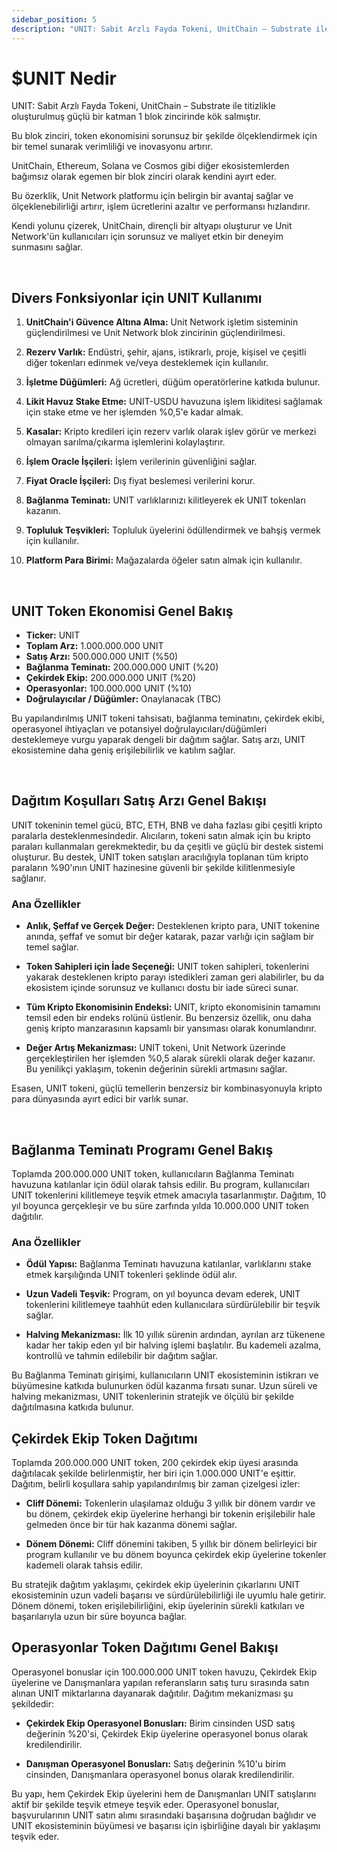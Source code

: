 ```yaml
---
sidebar_position: 5
description: "UNIT: Sabit Arzlı Fayda Tokeni, UnitChain – Substrate ile titizlikle oluşturulmuş güçlü bir katman 1 blok zincirinde kök salmıştır."
---
```


# $UNIT Nedir

UNIT: Sabit Arzlı Fayda Tokeni, UnitChain – Substrate ile titizlikle oluşturulmuş güçlü bir katman 1 blok zincirinde kök salmıştır.

Bu blok zinciri, token ekonomisini sorunsuz bir şekilde ölçeklendirmek için bir temel sunarak verimliliği ve inovasyonu artırır.

UnitChain, Ethereum, Solana ve Cosmos gibi diğer ekosistemlerden bağımsız olarak egemen bir blok zinciri olarak kendini ayırt eder.

Bu özerklik, Unit Network platformu için belirgin bir avantaj sağlar ve ölçeklenebilirliği artırır, işlem ücretlerini azaltır ve performansı hızlandırır.

Kendi yolunu çizerek, UnitChain, dirençli bir altyapı oluşturur ve Unit Network'ün kullanıcıları için sorunsuz ve maliyet etkin bir deneyim sunmasını sağlar.

<br />

## Divers Fonksiyonlar için UNIT Kullanımı

1. **UnitChain'i Güvence Altına Alma:**
   Unit Network işletim sisteminin güçlendirilmesi ve Unit Network blok zincirinin güçlendirilmesi.

2. **Rezerv Varlık:**
   Endüstri, şehir, ajans, istikrarlı, proje, kişisel ve çeşitli diğer tokenları edinmek ve/veya desteklemek için kullanılır.

3. **İşletme Düğümleri:**
   Ağ ücretleri, düğüm operatörlerine katkıda bulunur.

4. **Likit Havuz Stake Etme:**
   UNIT-USDU havuzuna işlem likiditesi sağlamak için stake etme ve her işlemden %0,5'e kadar almak.

5. **Kasalar:**
   Kripto kredileri için rezerv varlık olarak işlev görür ve merkezi olmayan sarılma/çıkarma işlemlerini kolaylaştırır.

6. **İşlem Oracle İşçileri:**
   İşlem verilerinin güvenliğini sağlar.

7. **Fiyat Oracle İşçileri:**
   Dış fiyat beslemesi verilerini korur.

8. **Bağlanma Teminatı:**
   UNIT varlıklarınızı kilitleyerek ek UNIT tokenları kazanın.

9. **Topluluk Teşvikleri:**
   Topluluk üyelerini ödüllendirmek ve bahşiş vermek için kullanılır.

10. **Platform Para Birimi:**
    Mağazalarda öğeler satın almak için kullanılır.

<br />

## UNIT Token Ekonomisi Genel Bakış

- **Ticker:** UNIT
- **Toplam Arz:** 1.000.000.000 UNIT
- **Satış Arzı:** 500.000.000 UNIT (%50)
- **Bağlanma Teminatı:** 200.000.000 UNIT (%20)
- **Çekirdek Ekip:** 200.000.000 UNIT (%20)
- **Operasyonlar:** 100.000.000 UNIT (%10)
- **Doğrulayıcılar / Düğümler:** Onaylanacak (TBC)

Bu yapılandırılmış UNIT tokeni tahsisatı, bağlanma teminatını, çekirdek ekibi, operasyonel ihtiyaçları ve potansiyel doğrulayıcıları/düğümleri desteklemeye vurgu yaparak dengeli bir dağıtım sağlar. Satış arzı, UNIT ekosistemine daha geniş erişilebilirlik ve katılım sağlar.

<br />

## Dağıtım Koşulları Satış Arzı Genel Bakışı

UNIT tokeninin temel gücü, BTC, ETH, BNB ve daha fazlası gibi çeşitli kripto paralarla desteklenmesindedir. Alıcıların, tokeni satın almak için bu kripto paraları kullanmaları gerekmektedir, bu da çeşitli ve güçlü bir destek sistemi oluşturur. Bu destek, UNIT token satışları aracılığıyla toplanan tüm kripto paraların %90'ının UNIT hazinesine güvenli bir şekilde kilitlenmesiyle sağlanır.

### Ana Özellikler

- **Anlık, Şeffaf ve Gerçek Değer:**
  Desteklenen kripto para, UNIT tokenine anında, şeffaf ve somut bir değer katarak, pazar varlığı için sağlam bir temel sağlar.

- **Token Sahipleri için İade Seçeneği:**
  UNIT token sahipleri, tokenlerini yakarak desteklenen kripto parayı istedikleri zaman geri alabilirler, bu da ekosistem içinde sorunsuz ve kullanıcı dostu bir iade süreci sunar.

- **Tüm Kripto Ekonomisinin Endeksi:**
  UNIT, kripto ekonomisinin tamamını temsil eden bir endeks rolünü üstlenir. Bu benzersiz özellik, onu daha geniş kripto manzarasının kapsamlı bir yansıması olarak konumlandırır.

- **Değer Artış Mekanizması:**
  UNIT tokeni, Unit Network üzerinde gerçekleştirilen her işlemden %0,5 alarak sürekli olarak değer kazanır. Bu yenilikçi yaklaşım, tokenin değerinin sürekli artmasını sağlar.

Esasen, UNIT tokeni, güçlü temellerin benzersiz bir kombinasyonuyla kripto para dünyasında ayırt edici bir varlık sunar.

<br />

## Bağlanma Teminatı Programı Genel Bakış

Toplamda 200.000.000 UNIT token, kullanıcıların Bağlanma Teminatı havuzuna katılanlar için ödül olarak tahsis edilir. Bu program, kullanıcıları UNIT tokenlerini kilitlemeye teşvik etmek amacıyla tasarlanmıştır. Dağıtım, 10 yıl boyunca gerçekleşir ve bu süre zarfında yılda 10.000.000 UNIT token dağıtılır.

### Ana Özellikler

- **Ödül Yapısı:**
  Bağlanma Teminatı havuzuna katılanlar, varlıklarını stake etmek karşılığında UNIT tokenleri şeklinde ödül alır.

- **Uzun Vadeli Teşvik:**
  Program, on yıl boyunca devam ederek, UNIT tokenlerini kilitlemeye taahhüt eden kullanıcılara sürdürülebilir bir teşvik sağlar.

- **Halving Mekanizması:**
  İlk 10 yıllık sürenin ardından, ayrılan arz tükenene kadar her takip eden yıl bir halving işlemi başlatılır. Bu kademeli azalma, kontrollü ve tahmin edilebilir bir dağıtım sağlar.

Bu Bağlanma Teminatı girişimi, kullanıcıların UNIT ekosisteminin istikrarı ve büyümesine katkıda bulunurken ödül kazanma fırsatı sunar. Uzun süreli ve halving mekanizması, UNIT tokenlerinin stratejik ve ölçülü bir şekilde dağıtılmasına katkıda bulunur.

## Çekirdek Ekip Token Dağıtımı

Toplamda 200.000.000 UNIT token, 200 çekirdek ekip üyesi arasında dağıtılacak şekilde belirlenmiştir, her biri için 1.000.000 UNIT'e eşittir. Dağıtım, belirli koşullara sahip yapılandırılmış bir zaman çizelgesi izler:

- **Cliff Dönemi:**
  Tokenlerin ulaşılamaz olduğu 3 yıllık bir dönem vardır ve bu dönem, çekirdek ekip üyelerine herhangi bir tokenin erişilebilir hale gelmeden önce bir tür hak kazanma dönemi sağlar.

- **Dönem Dönemi:**
  Cliff dönemini takiben, 5 yıllık bir dönem belirleyici bir program kullanılır ve bu dönem boyunca çekirdek ekip üyelerine tokenler kademeli olarak tahsis edilir.

Bu stratejik dağıtım yaklaşımı, çekirdek ekip üyelerinin çıkarlarını UNIT ekosisteminin uzun vadeli başarısı ve sürdürülebilirliği ile uyumlu hale getirir. Dönem dönemi, token erişilebilirliğini, ekip üyelerinin sürekli katkıları ve başarılarıyla uzun bir süre boyunca bağlar.

## Operasyonlar Token Dağıtımı Genel Bakışı

Operasyonel bonuslar için 100.000.000 UNIT token havuzu, Çekirdek Ekip üyelerine ve Danışmanlara yapılan referansların satış turu sırasında satın alınan UNIT miktarlarına dayanarak dağıtılır. Dağıtım mekanizması şu şekildedir:

- **Çekirdek Ekip Operasyonel Bonusları:**
  Birim cinsinden USD satış değerinin %20'si, Çekirdek Ekip üyelerine operasyonel bonus olarak kredilendirilir.

- **Danışman Operasyonel Bonusları:**
  Satış değerinin %10'u birim cinsinden, Danışmanlara operasyonel bonus olarak kredilendirilir.

Bu yapı, hem Çekirdek Ekip üyelerini hem de Danışmanları UNIT satışlarını aktif bir şekilde teşvik etmeye teşvik eder. Operasyonel bonuslar, başvurularının UNIT satın alımı sırasındaki başarısına doğrudan bağlıdır ve UNIT ekosisteminin büyümesi ve başarısı için işbirliğine dayalı bir yaklaşımı teşvik eder.
